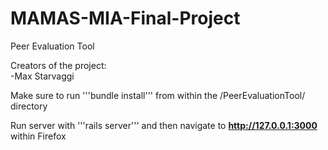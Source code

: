 # MAMAS-MIA-Final-Project

Peer Evaluation Tool

Creators of the project:\
-Max Starvaggi

Make sure to run '''bundle install''' from within the /PeerEvaluationTool/ directory

Run server with '''rails server''' and then navigate to **http://127.0.0.1:3000** within Firefox
